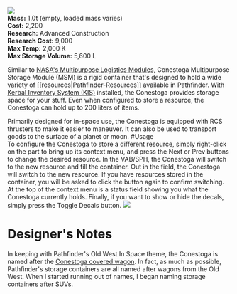 ![](https://github.com/Angel-125/Pathfinder/wiki/Conestoga.jpg)  
**Mass:** 1.0t (empty, loaded mass varies)  
**Cost:** 2,200  
**Research:** Advanced Construction  
**Research Cost:** 9,000  
**Max Temp:** 2,000 K  
**Max Storage Volume:** 5,600 L  

Similar to [NASA's Multipurpose Logistics Modules,](http://www.nasa.gov/mission_pages/station/structure/elements/mplm.html) Conestoga Multipurpose Storage Module (MSM) is a rigid container that's designed to hold a wide variety of [[resources|Pathfinder-Resources]] available in Pathfinder. With [Kerbal Inventory System (KIS)](http://forum.kerbalspaceprogram.com/threads/113111-1-0-4-Kerbal-Inventory-System-%28KIS%29-1-2-2) installed, the Conestoga provides storage space for your stuff. Even when configured to store a resource, the Conestoga can hold up to 200 liters of items.

Primarily designed for in-space use, the Conestoga is equipped with RCS thrusters to make it easier to maneuver. It can also be used to transport goods to the surface of a planet or moon.
#Usage  
To configure the Conestoga to store a different resource, simply right-click on the part to bring up its context menu, and press the Next or Prev buttons to change the desired resource. In the VAB/SPH, the Conestoga will switch to the new resource and fill the container. Out in the field, the Conestoga will switch to the new resource. If you have resources stored in the container, you will be asked to click the button again to confirm switching. At the top of the context menu is a status field showing you what the Conestoga currently holds. Finally, if you want to show or hide the decals, simply press the Toggle Decals button.
![](https://github.com/Angel-125/Pathfinder/wiki/ConestogaUsage.jpg)  
# Designer's Notes  
In keeping with Pathfinder's Old West In Space theme, the Conestoga is named after the [Conestoga covered wagon](https://en.wikipedia.org/wiki/Conestoga_wagon). In fact, as much as possible, Pathfinder's storage containers are all named after wagons from the Old West. When I started running out of names, I began naming storage containers after SUVs.